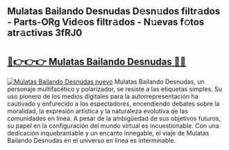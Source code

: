## Mulatas Bailando Desnudas D𝚎sn𝚞dos filtr𝚊dos - Parts-ORg Vid𝚎os filtr𝚊dos - N𝚞evas f𝚘tos atr𝚊ctivas 3fRJ0

# <h2><a href="http://mb0xpn5.tromn.icu/?c=Mulatas+Bailando+Desnudas">🔗👉👉👉 Mulatas Bailando Desnudas 🔗🔗</a></h2>

[![Mulatas Bailando Desnudas nuevo](https://i.imgur.com/pEAQMta.gif)](http://mb0xpn5.tromn.icu/?c=Mulatas+Bailando+Desnudas)
Mulatas Bailando Desnudas, un personaje multifacético y polarizador, se resiste a las etiquetas simples. Su uso pionero de los medios digitales para la autorrepresentación ha cautivado y enfurecido a los espectadores, encendiendo debates sobre la moralidad, la expresión artística y la naturaleza evolutiva de las comunidades en línea. A pesar de la ambigüedad de sus objetivos futuros, su papel en la configuración del mundo virtual es incuestionable. Con una dedicación inquebrantable y un encanto innegable, el viaje de Mulatas Bailando Desnudas en el universo en línea es interminable.
